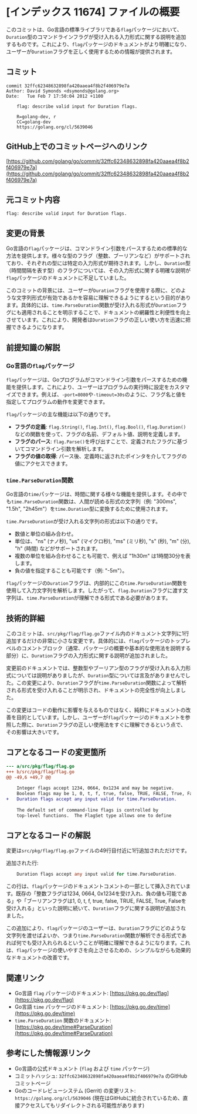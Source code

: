 # [インデックス 11674] ファイルの概要

このコミットは、Go言語の標準ライブラリである`flag`パッケージにおいて、`Duration`型のコマンドラインフラグが受け入れる入力形式に関する説明を追加するものです。これにより、`flag`パッケージのドキュメントがより明確になり、ユーザーが`Duration`フラグを正しく使用するための情報が提供されます。

## コミット

```
commit 32ffc62348632898fa420aaea4f8b2f406979e7a
Author: David Symonds <dsymonds@golang.org>
Date:   Tue Feb 7 17:50:04 2012 +1100

    flag: describe valid input for Duration flags.
    
    R=golang-dev, r
    CC=golang-dev
    https://golang.org/cl/5639046
```

## GitHub上でのコミットページへのリンク

[https://github.com/golang/go/commit/32ffc62348632898fa420aaea4f8b2f406979e7a](https://github.com/golang/go/commit/32ffc62348632898fa420aaea4f8b2f406979e7a)

## 元コミット内容

```
flag: describe valid input for Duration flags.
```

## 変更の背景

Go言語の`flag`パッケージは、コマンドライン引数をパースするための標準的な方法を提供します。様々な型のフラグ（整数、ブーリアンなど）がサポートされており、それぞれの型には特定の入力形式が期待されます。しかし、`Duration`型（時間間隔を表す型）のフラグについては、その入力形式に関する明確な説明が`flag`パッケージのドキュメントに不足していました。

このコミットの背景には、ユーザーが`Duration`フラグを使用する際に、どのような文字列形式が有効であるかを容易に理解できるようにするという目的があります。具体的には、`time.ParseDuration`関数が受け入れる形式が`Duration`フラグにも適用されることを明示することで、ドキュメントの網羅性と利便性を向上させています。これにより、開発者は`Duration`フラグの正しい使い方を迅速に把握できるようになります。

## 前提知識の解説

### Go言語の`flag`パッケージ

`flag`パッケージは、Goプログラムがコマンドライン引数をパースするための機能を提供します。これにより、ユーザーはプログラムの実行時に設定をカスタマイズできます。例えば、`-port=8080`や`-timeout=30s`のように、フラグ名と値を指定してプログラムの動作を変更できます。

`flag`パッケージの主な機能は以下の通りです。
*   **フラグの定義**: `flag.String()`, `flag.Int()`, `flag.Bool()`, `flag.Duration()`などの関数を使って、フラグの名前、デフォルト値、説明を定義します。
*   **フラグのパース**: `flag.Parse()`を呼び出すことで、定義されたフラグに基づいてコマンドライン引数を解析します。
*   **フラグの値の取得**: パース後、定義時に返されたポインタを介してフラグの値にアクセスできます。

### `time.ParseDuration`関数

Go言語の`time`パッケージは、時間に関する様々な機能を提供します。その中でも`time.ParseDuration`関数は、人間が読める形式の文字列（例: "300ms", "1.5h", "2h45m"）を`time.Duration`型に変換するために使用されます。

`time.ParseDuration`が受け入れる文字列の形式は以下の通りです。
*   数値と単位の組み合わせ。
*   単位は、"ns" (ナノ秒), "us" (マイクロ秒), "ms" (ミリ秒), "s" (秒), "m" (分), "h" (時間) などがサポートされます。
*   複数の単位を組み合わせることも可能で、例えば "1h30m" は1時間30分を表します。
*   負の値を指定することも可能です（例: "-5m"）。

`flag`パッケージの`Duration`フラグは、内部的にこの`time.ParseDuration`関数を使用して入力文字列を解析します。したがって、`flag.Duration`フラグに渡す文字列は、`time.ParseDuration`が理解できる形式である必要があります。

## 技術的詳細

このコミットは、`src/pkg/flag/flag.go`ファイル内のドキュメント文字列に1行追加するだけの非常に小さな変更です。具体的には、`flag`パッケージのトップレベルのコメントブロック（通常、パッケージの概要や基本的な使用法を説明する部分）に、`Duration`フラグの入力形式に関する説明が追加されました。

変更前のドキュメントでは、整数型やブーリアン型のフラグが受け入れる入力形式については説明がありましたが、`Duration`型については言及がありませんでした。この変更により、`Duration`フラグが`time.ParseDuration`関数によって解析される形式を受け入れることが明示され、ドキュメントの完全性が向上しました。

この変更はコードの動作に影響を与えるものではなく、純粋にドキュメントの改善を目的としています。しかし、ユーザーが`flag`パッケージのドキュメントを参照した際に、`Duration`フラグの正しい使用法をすぐに理解できるという点で、その影響は大きいです。

## コアとなるコードの変更箇所

```diff
--- a/src/pkg/flag/flag.go
+++ b/src/pkg/flag/flag.go
@@ -49,6 +49,7 @@
 
 	Integer flags accept 1234, 0664, 0x1234 and may be negative.
 	Boolean flags may be 1, 0, t, f, true, false, TRUE, FALSE, True, False.
+	Duration flags accept any input valid for time.ParseDuration.
 
 	The default set of command-line flags is controlled by
 	top-level functions.  The FlagSet type allows one to define
```

## コアとなるコードの解説

変更は`src/pkg/flag/flag.go`ファイルの49行目付近に1行追加されただけです。

追加された行:
```go
	Duration flags accept any input valid for time.ParseDuration.
```

この行は、`flag`パッケージのドキュメントコメントの一部として挿入されています。既存の「整数フラグは1234, 0664, 0x1234を受け入れ、負の値も可能である」や「ブーリアンフラグは1, 0, t, f, true, false, TRUE, FALSE, True, Falseを受け入れる」といった説明に続いて、`Duration`フラグに関する説明が追加されました。

この追加により、`flag`パッケージのユーザーは、`Duration`フラグにどのような文字列を渡せばよいか、つまり`time.ParseDuration`関数が解析できる形式であれば何でも受け入れられるということが明確に理解できるようになります。これは、`flag`パッケージの使いやすさを向上させるための、シンプルながらも効果的なドキュメントの改善です。

## 関連リンク

*   Go言語 `flag` パッケージのドキュメント: [https://pkg.go.dev/flag](https://pkg.go.dev/flag)
*   Go言語 `time` パッケージのドキュメント: [https://pkg.go.dev/time](https://pkg.go.dev/time)
*   `time.ParseDuration` 関数のドキュメント: [https://pkg.go.dev/time#ParseDuration](https://pkg.go.dev/time#ParseDuration)

## 参考にした情報源リンク

*   Go言語の公式ドキュメント (`flag` および `time` パッケージ)
*   コミットハッシュ: `32ffc62348632898fa420aaea4f8b2f406979e7a` のGitHubコミットページ
*   Goのコードレビューシステム (Gerrit) の変更リスト: `https://golang.org/cl/5639046` (現在はGitHubに統合されているため、直接アクセスしてもリダイレクトされる可能性があります)

